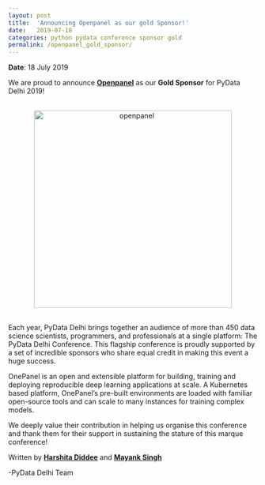 ```yaml
---
layout: post
title:  'Announcing Openpanel as our gold Sponsor!'
date:   2019-07-18
categories: python pydata conference sponsor gold
permalink: /openpanel_gold_sponsor/
---
```



**Date**: 18 July 2019

We are proud to announce [**Openpanel**](https://www.onepanel.io) as our **Gold Sponsor** for PyData Delhi 2019!

<br>
<center>
<img src="https://pydata.org/delhi2019/media/sponsor_files/openpanel.png" alt="openpanel" style="width: 400px;"/>
</center>
<br>

Each year, PyData Delhi brings together an audience of more than 450 data science scientists, programmers, and professionals at a single platform: The PyData Delhi Conference. This flagship conference is proudly supported by a set of incredible sponsors who share equal credit in making this event a huge success.

OnePanel is an open and extensible platform for building, training and deploying reproducible deep learning applications at scale.
A Kubernetes based platform, OnePanel’s pre-built environments are loaded with familiar open-source tools and can scale to many instances for training complex models.

We deeply value their contribution in helping us organise this conference and thank them for their support in sustaining the stature of this marque conference!


Written by [**Harshita Diddee**](https://www.linkedin.com/in/harshita-diddee/) and [**Mayank Singh**](https://www.linkedin.com/in/code-monk08/)

-PyData Delhi Team
